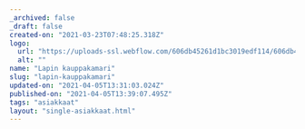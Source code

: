 ```yaml
---
_archived: false
_draft: false
created-on: "2021-03-23T07:48:25.318Z"
logo:
  url: "https://uploads-ssl.webflow.com/606db45261d1bc3019edf114/606db45261d1bc580eedf1cb_lapin%20kauppakamari.png"
  alt: ""
name: "Lapin kauppakamari"
slug: "lapin-kauppakamari"
updated-on: "2021-04-05T13:31:03.024Z"
published-on: "2021-04-05T13:39:07.495Z"
tags: "asiakkaat"
layout: "single-asiakkaat.html"
---
```



